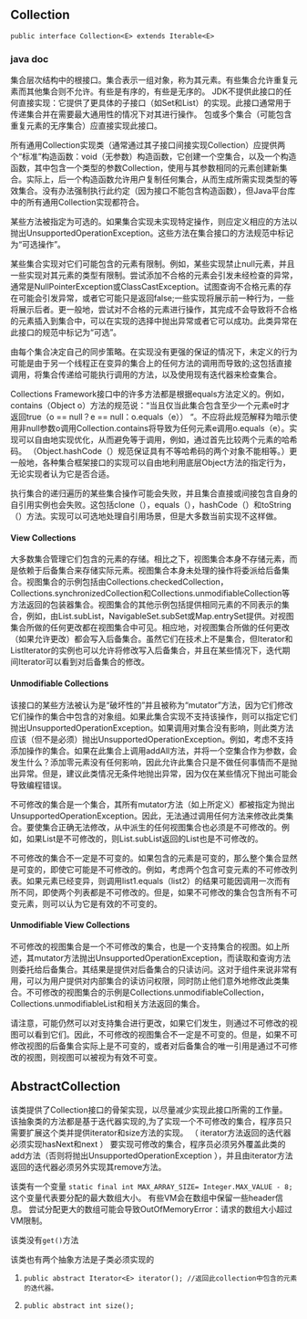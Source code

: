 ## Collection  ###

    public interface Collection<E> extends Iterable<E> 

### java doc ###

集合层次结构中的根接口。集合表示一组对象，称为其元素。有些集合允许重复元素而其他集合则不允许。有些是有序的，有些是无序的。 JDK不提供此接口的任何直接实现：它提供了更具体的子接口（如Set和List）的实现。此接口通常用于传递集合并在需要最大通用性的情况下对其进行操作。
包或多个集合（可能包含重复元素的无序集合）应直接实现此接口。

所有通用Collection实现类（通常通过其子接口间接实现Collection）应提供两个“标准”构造函数：void（无参数）构造函数，它创建一个空集合，以及一个构造函数，其中包含一个类型的参数Collection，使用与其参数相同的元素创建新集合。实际上，后一个构造函数允许用户复制任何集合，从而生成所需实现类型的等效集合。没有办法强制执行此约定（因为接口不能包含构造函数），但Java平台库中的所有通用Collection实现都符合。

某些方法被指定为可选的。如果集合实现未实现特定操作，则应定义相应的方法以抛出UnsupportedOperationException。这些方法在集合接口的方法规范中标记为“可选操作”。

某些集合实现对它们可能包含的元素有限制。例如，某些实现禁止null元素，并且一些实现对其元素的类型有限制。尝试添加不合格的元素会引发未经检查的异常，通常是NullPointerException或ClassCastException。试图查询不合格元素的存在可能会引发异常，或者它可能只是返回false;一些实现将展示前一种行为，一些将展示后者。更一般地，尝试对不合格的元素进行操作，其完成不会导致将不合格的元素插入到集合中，可以在实现的选择中抛出异常或者它可以成功。此类异常在此接口的规范中标记为“可选”。

由每个集合决定自己的同步策略。在实现没有更强的保证的情况下，未定义的行为可能是由于另一个线程正在变异的集合上的任何方法的调用而导致的;这包括直接调用，将​​集合传递给可能执行调用的方法，以及使用现有迭代器来检查集合。

Collections Framework接口中的许多方法都是根据equals方法定义的。例如，contains（Object o）方法的规范说：“当且仅当此集合包含至少一个元素e时才返回true（o == null？e == null：o.equals（e）） “。不应将此规范解释为暗示使用非null参数o调用Collection.contains将导致为任何元素e调用o.equals（e）。实现可以自由地实现优化，从而避免等于调用，例如，通过首先比较两个元素的哈希码。 （Object.hashCode（）规范保证具有不等哈希码的两个对象不能相等。）更一般地，各种集合框架接口的实现可以自由地利用底层Object方法的指定行为，无论实现者认为它是否合适。

执行集合的递归遍历的某些集合操作可能会失败，并且集合直接或间接包含自身的自引用实例也会失败。这包括clone（），equals（），hashCode（）和toString（）方法。实现可以可选地处理自引用场景，但是大多数当前实现不这样做。

#### View Collections ####

大多数集合管理它们包含的元素的存储。相比之下，视图集合本身不存储元素，而是依赖于后备集合来存储实际元素。视图集合本身未处理的操作将委派给后备集合。视图集合的示例包括由Collections.checkedCollection，Collections.synchronizedCollection和Collections.unmodifiableCollection等方法返回的包装器集合。视图集合的其他示例包括提供相同元素的不同表示的集合，例如，由List.subList，NavigableSet.subSet或Map.entrySet提供。对视图集合所做的任何更改都在视图集合中可见。相应地，对视图集合所做的任何更改（如果允许更改）都会写入后备集合。虽然它们在技术上不是集合，但Iterator和ListIterator的实例也可以允许将修改写入后备集合，并且在某些情况下，迭代期间Iterator可以看到对后备集合的修改。

#### Unmodifiable Collections ####

该接口的某些方法被认为是“破坏性的”并且被称为“mutator”方法，因为它们修改它们操作的集合中包含的对象组。如果此集合实现不支持该操作，则可以指定它们抛出UnsupportedOperationException。如果调用对集合没有影响，则此类方法应该（但不是必须）抛出UnsupportedOperationException。例如，考虑不支持添加操作的集合。如果在此集合上调用addAll方法，并将一个空集合作为参数，会发生什么？添加零元素没有任何影响，因此允许此集合只是不做任何事情而不是抛出异常。但是，建议此类情况无条件地抛出异常，因为仅在某些情况下抛出可能会导致编程错误。

不可修改的集合是一个集合，其所有mutator方法（如上所定义）都被指定为抛出UnsupportedOperationException。因此，无法通过调用任何方法来修改此类集合。要使集合正确无法修改，从中派生的任何视图集合也必须是不可修改的。例如，如果List是不可修改的，则List.subList返回的List也是不可修改的。

不可修改的集合不一定是不可变的。如果包含的元素是可变的，那么整个集合显然是可变的，即使它可能是不可修改的。例如，考虑两个包含可变元素的不可修改列表。如果元素已经变异，则调用list1.equals（list2）的结果可能因调用一次而有所不同，即使两个列表都是不可修改的。但是，如果不可修改的集合包含所有不可变元素，则可以认为它是有效的不可变的。

#### Unmodifiable View Collections ####

不可修改的视图集合是一个不可修改的集合，也是一个支持集合的视图。如上所述，其mutator方法抛出UnsupportedOperationException，而读取和查询方法则委托给后备集合。其结果是提供对后备集合的只读访问。这对于组件来说非常有用，可以为用户提供对内部集合的读访问权限，同时防止他们意外地修改此类集合。不可修改的视图集合的示例是Collections.unmodifiableCollection，Collections.unmodifiableList和相关方法返回的集合。

请注意，可能仍然可以对支持集合进行更改，如果它们发生，则通过不可修改的视图可以看到它们。因此，不可修改的视图集合不一定是不可变的。但是，如果不可修改视图的后备集合实际上是不可变的，或者对后备集合的唯一引用是通过不可修改的视图，则视图可以被视为有效不可变。



## AbstractCollection ##

该类提供了Collection接口的骨架实现，以尽量减少实现此接口所需的工作量。
该抽象类的方法都是基于迭代器实现的,为了实现一个不可修改的集合，程序员只需要扩展这个类并提供iterator和size方法的实现。 （ iterator方法返回的迭代器必须实现hasNext和next ） 
要实现可修改的集合，程序员必须另外覆盖此类的add方法（否则将抛出UnsupportedOperationException ），并且由iterator方法返回的迭代器必须另外实现其remove方法。

该类有一个变量 `static final int MAX_ARRAY_SIZE= Integer.MAX_VALUE - 8;`这个变量代表要分配的最大数组大小。 有些VM会在数组中保留一些header信息。 尝试分配更大的数组可能会导致OutOfMemoryError：请求的数组大小超过VM限制。

该类没有`get()`方法

该类也有两个抽象方法是子类必须实现的
1. `public abstract Iterator<E> iterator(); //返回此collection中包含的元素的迭代器。`
 
2. `public abstract int size();` 



